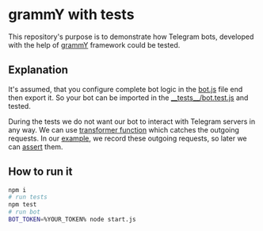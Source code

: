 # grammY with tests

This repository's purpose is to demonstrate how Telegram bots, developed with the help of [grammY](https://grammy.dev/) framework could be tested.

## Explanation
It's assumed, that you configure complete bot logic in the [bot.js](bot.js) file end then export it.
So your bot can be imported in the [\_\_tests\_\_/bot.test.js](__tests__/bot.test.js) and tested.

During the tests we do not want our bot to interact with Telegram servers in any way. We can use [transformer function](https://grammy.dev/advanced/transformers.html#installing-a-transformer-function) which catches the outgoing requests. In our [example](__tests__/bot.test.js#L29), we record these outgoing requests, so later we can [assert](__tests__/bot.test.js#L58) them.

## How to run it
```sh
npm i
# run tests
npm test
# run bot
BOT_TOKEN=%YOUR_TOKEN% node start.js
```